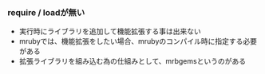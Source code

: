 ### require / loadが無い

* 実行時にライブラリを追加して機能拡張する事は出来ない
* mrubyでは、機能拡張をしたい場合、mrubyのコンパイル時に指定する必要がある
* 拡張ライブラリを組み込む為の仕組みとして、mrbgemsというのがある
